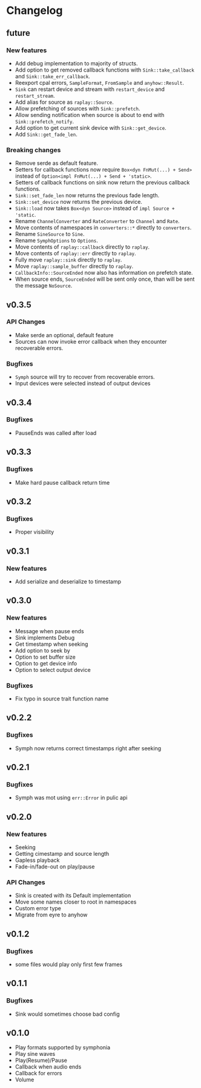 # Changelog

## future
### New features
- Add debug implementation to majority of structs.
- Add option to get removed callback functions with `Sink::take_callback` and
  `Sink::take_err_callback`.
- Reexport cpal errors, `SampleFormat`, `FromSample` and `anyhow::Result`.
- `Sink` can restart device and stream with `restart_device` and
  `restart_stream`.
- Add alias for source as `raplay::Source`.
- Allow prefetching of sources with `Sink::prefetch`.
- Allow sending notification when source is about to end with
  `Sink::prefetch_notify`.
- Add option to get current sink device with `Sink::get_device`.
- Add `Sink::get_fade_len`.

### Breaking changes
- Remove serde as default feature.
- Setters for callback functions now require `Box<dyn FnMut(...) + Send>`
  instead of `Option<impl FnMut(...) + Send + 'static>`.
- Setters of callback functions on sink now return the previous callback
  functions.
- `Sink::set_fade_len` now returns the previous fade length.
- `Sink::set_device` now returns the previous device.
- `Sink::load` now takes `Box<dyn Source>` instead of `impl Source + 'static`.
- Rename `ChannelConverter` and `RateConverter` to `Channel` and `Rate`.
- Move contents of namespaces in `converters::*` directly to `converters`.
- Rename `SineSource` to `Sine`.
- Rename `SymphOptions` to `Options`.
- Move contents of `raplay::callback` directly to `raplay`.
- Move contents of `raplay::err` directly to `raplay`.
- Fully move `raplay::sink` directly to `raplay`.
- Move `raplay::sample_buffer` directly to `raplay`.
- `CallbackInfo::SourceEnded` now also has information on prefetch state.
- When source ends, `SourceEnded` will be sent only once, than will be sent the
  message `NoSource`.

## v0.3.5
### API Changes
- Make serde an optional, default feature
- Sources can now invoke error callback when they encounter recoverable
  errors.

### Bugfixes
- `Symph` source will try to recover from recoverable errors.
- Input devices were selected instead of output devices

## v0.3.4
### Bugfixes
- PauseEnds was called after load

## v0.3.3
### Bugfixes
- Make hard pause callback return time

## v0.3.2
### Bugfixes
- Proper visibility

## v0.3.1
### New features
- Add serialize and deserialize to timestamp

## v0.3.0
### New features
- Message when pause ends
- Sink implements Debug
- Get timestamp when seeking
- Add option to seek by
- Option to set buffer size
- Option to get device info
- Option to select output device

### Bugfixes
- Fix typo in source trait function name

## v0.2.2
### Bugfixes
- Symph now returns correct timestamps right after seeking

## v0.2.1
### Bugfixes
- Symph was mot using `err::Error` in pulic api

## v0.2.0
### New features
- Seeking
- Getting cimestamp and source length
- Gapless playback
- Fade-in/fade-out on play/pause

### API Changes
- Sink is created with its Default implementation
- Move some names closer to root in namespaces
- Custom error type
- Migrate from eyre to anyhow

## v0.1.2
### Bugfixes
- some files would play only first few frames

## v0.1.1
### Bugfixes
- Sink would sometimes choose bad config

## v0.1.0
- Play formats supported by symphonia
- Play sine waves
- Play(Resume)/Pause
- Callback when audio ends
- Callback for errors
- Volume
